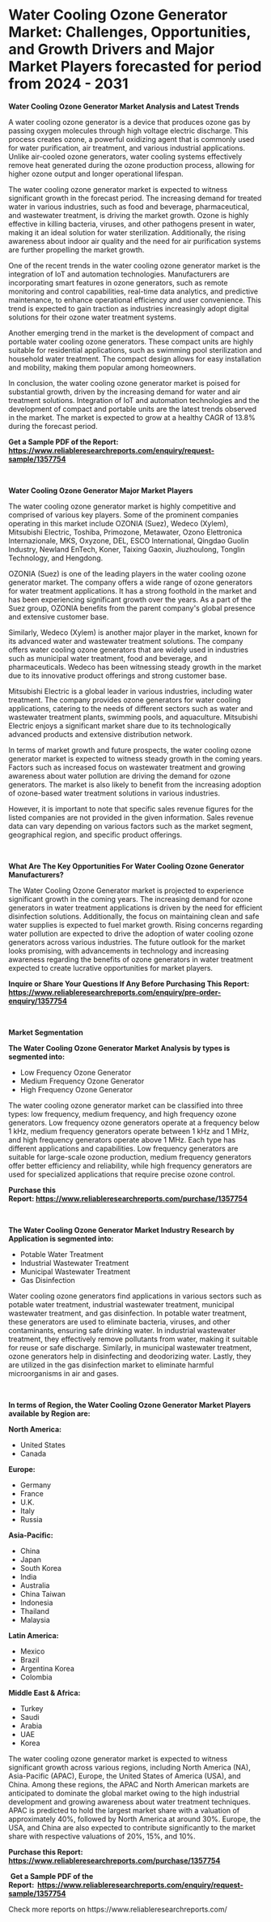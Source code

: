 <p><h1>Water Cooling Ozone Generator Market: Challenges, Opportunities, and Growth Drivers and Major Market Players forecasted for period from 2024 - 2031</h1></p><p><strong>Water Cooling Ozone Generator Market Analysis and Latest Trends</strong></p>
<p><p>A water cooling ozone generator is a device that produces ozone gas by passing oxygen molecules through high voltage electric discharge. This process creates ozone, a powerful oxidizing agent that is commonly used for water purification, air treatment, and various industrial applications. Unlike air-cooled ozone generators, water cooling systems effectively remove heat generated during the ozone production process, allowing for higher ozone output and longer operational lifespan.</p><p>The water cooling ozone generator market is expected to witness significant growth in the forecast period. The increasing demand for treated water in various industries, such as food and beverage, pharmaceutical, and wastewater treatment, is driving the market growth. Ozone is highly effective in killing bacteria, viruses, and other pathogens present in water, making it an ideal solution for water sterilization. Additionally, the rising awareness about indoor air quality and the need for air purification systems are further propelling the market growth.</p><p>One of the recent trends in the water cooling ozone generator market is the integration of IoT and automation technologies. Manufacturers are incorporating smart features in ozone generators, such as remote monitoring and control capabilities, real-time data analytics, and predictive maintenance, to enhance operational efficiency and user convenience. This trend is expected to gain traction as industries increasingly adopt digital solutions for their ozone water treatment systems.</p><p>Another emerging trend in the market is the development of compact and portable water cooling ozone generators. These compact units are highly suitable for residential applications, such as swimming pool sterilization and household water treatment. The compact design allows for easy installation and mobility, making them popular among homeowners.</p><p>In conclusion, the water cooling ozone generator market is poised for substantial growth, driven by the increasing demand for water and air treatment solutions. Integration of IoT and automation technologies and the development of compact and portable units are the latest trends observed in the market. The market is expected to grow at a healthy CAGR of 13.8% during the forecast period.</p></p>
<p><strong>Get a Sample PDF of the Report:&nbsp; <a href="https://www.reliableresearchreports.com/enquiry/request-sample/1357754">https://www.reliableresearchreports.com/enquiry/request-sample/1357754</a></strong></p>
<p>&nbsp;</p>
<p><strong>Water Cooling Ozone Generator Major Market Players</strong></p>
<p><p>The water cooling ozone generator market is highly competitive and comprised of various key players. Some of the prominent companies operating in this market include OZONIA (Suez), Wedeco (Xylem), Mitsubishi Electric, Toshiba, Primozone, Metawater, Ozono Elettronica Internazionale, MKS, Oxyzone, DEL, ESCO lnternational, Qingdao Guolin Industry, Newland EnTech, Koner, Taixing Gaoxin, Jiuzhoulong, Tonglin Technology, and Hengdong.</p><p>OZONIA (Suez) is one of the leading players in the water cooling ozone generator market. The company offers a wide range of ozone generators for water treatment applications. It has a strong foothold in the market and has been experiencing significant growth over the years. As a part of the Suez group, OZONIA benefits from the parent company's global presence and extensive customer base.</p><p>Similarly, Wedeco (Xylem) is another major player in the market, known for its advanced water and wastewater treatment solutions. The company offers water cooling ozone generators that are widely used in industries such as municipal water treatment, food and beverage, and pharmaceuticals. Wedeco has been witnessing steady growth in the market due to its innovative product offerings and strong customer base.</p><p>Mitsubishi Electric is a global leader in various industries, including water treatment. The company provides ozone generators for water cooling applications, catering to the needs of different sectors such as water and wastewater treatment plants, swimming pools, and aquaculture. Mitsubishi Electric enjoys a significant market share due to its technologically advanced products and extensive distribution network.</p><p>In terms of market growth and future prospects, the water cooling ozone generator market is expected to witness steady growth in the coming years. Factors such as increased focus on wastewater treatment and growing awareness about water pollution are driving the demand for ozone generators. The market is also likely to benefit from the increasing adoption of ozone-based water treatment solutions in various industries.</p><p>However, it is important to note that specific sales revenue figures for the listed companies are not provided in the given information. Sales revenue data can vary depending on various factors such as the market segment, geographical region, and specific product offerings.</p></p>
<p>&nbsp;</p>
<p><strong>What Are The Key Opportunities For Water Cooling Ozone Generator Manufacturers?</strong></p>
<p><p>The Water Cooling Ozone Generator market is projected to experience significant growth in the coming years. The increasing demand for ozone generators in water treatment applications is driven by the need for efficient disinfection solutions. Additionally, the focus on maintaining clean and safe water supplies is expected to fuel market growth. Rising concerns regarding water pollution are expected to drive the adoption of water cooling ozone generators across various industries. The future outlook for the market looks promising, with advancements in technology and increasing awareness regarding the benefits of ozone generators in water treatment expected to create lucrative opportunities for market players.</p></p>
<p><strong>Inquire or Share Your Questions If Any Before Purchasing This Report: <a href="https://www.reliableresearchreports.com/enquiry/pre-order-enquiry/1357754">https://www.reliableresearchreports.com/enquiry/pre-order-enquiry/1357754</a></strong></p>
<p>&nbsp;</p>
<p><strong>Market Segmentation</strong></p>
<p><strong>The Water Cooling Ozone Generator Market Analysis by types is segmented into:</strong></p>
<p><ul><li>Low Frequency Ozone Generator</li><li>Medium Frequency Ozone Generator</li><li>High Frequency Ozone Generator</li></ul></p>
<p><p>The water cooling ozone generator market can be classified into three types: low frequency, medium frequency, and high frequency ozone generators. Low frequency ozone generators operate at a frequency below 1 kHz, medium frequency generators operate between 1 kHz and 1 MHz, and high frequency generators operate above 1 MHz. Each type has different applications and capabilities. Low frequency generators are suitable for large-scale ozone production, medium frequency generators offer better efficiency and reliability, while high frequency generators are used for specialized applications that require precise ozone control.</p></p>
<p><strong>Purchase this Report:&nbsp;<a href="https://www.reliableresearchreports.com/purchase/1357754">https://www.reliableresearchreports.com/purchase/1357754</a></strong></p>
<p>&nbsp;</p>
<p><strong>The Water Cooling Ozone Generator Market Industry Research by Application is segmented into:</strong></p>
<p><ul><li>Potable Water Treatment</li><li>Industrial Wastewater Treatment</li><li>Municipal Wastewater Treatment</li><li>Gas Disinfection</li></ul></p>
<p><p>Water cooling ozone generators find applications in various sectors such as potable water treatment, industrial wastewater treatment, municipal wastewater treatment, and gas disinfection. In potable water treatment, these generators are used to eliminate bacteria, viruses, and other contaminants, ensuring safe drinking water. In industrial wastewater treatment, they effectively remove pollutants from water, making it suitable for reuse or safe discharge. Similarly, in municipal wastewater treatment, ozone generators help in disinfecting and deodorizing water. Lastly, they are utilized in the gas disinfection market to eliminate harmful microorganisms in air and gases.</p></p>
<p>&nbsp;</p>
<p><strong>In terms of Region, the Water Cooling Ozone Generator Market Players available by Region are:</strong></p>
<p>
    <p> <strong> North America: </strong>
        <ul>
            <li>United States</li>
            <li>Canada</li>
        </ul>
        </p> 
    <p> <strong> Europe: </strong>
        <ul>
            <li>Germany</li>
            <li>France</li>
            <li>U.K.</li>
            <li>Italy</li>
            <li>Russia</li>
        </ul>
        </p> 
    <p> <strong> Asia-Pacific: </strong>
        <ul>
            <li>China</li>
            <li>Japan</li>
            <li>South Korea</li>
            <li>India</li>
            <li>Australia</li>
            <li>China Taiwan</li>
            <li>Indonesia</li>
            <li>Thailand</li>
            <li>Malaysia</li>
        </ul>
        </p> 
    <p> <strong> Latin America: </strong>
        <ul>
            <li>Mexico</li>
            <li>Brazil</li>
            <li>Argentina Korea</li>
            <li>Colombia</li>
        </ul>
        </p> 
    <p> <strong> Middle East & Africa: </strong>
        <ul>
            <li>Turkey</li>
            <li>Saudi</li>
            <li>Arabia</li>
            <li>UAE</li>
            <li>Korea</li>
        </ul>
    </p>
    </p>
<p><p>The water cooling ozone generator market is expected to witness significant growth across various regions, including North America (NA), Asia-Pacific (APAC), Europe, the United States of America (USA), and China. Among these regions, the APAC and North American markets are anticipated to dominate the global market owing to the high industrial development and growing awareness about water treatment techniques. APAC is predicted to hold the largest market share with a valuation of approximately 40%, followed by North America at around 30%. Europe, the USA, and China are also expected to contribute significantly to the market share with respective valuations of 20%, 15%, and 10%.</p></p>
<p><strong>Purchase this Report: <a href="https://www.reliableresearchreports.com/purchase/1357754">https://www.reliableresearchreports.com/purchase/1357754</a></strong></p>
<p>&nbsp;<strong>Get a Sample PDF of the Report:&nbsp;&nbsp;<a href="https://www.reliableresearchreports.com/enquiry/request-sample/1357754">https://www.reliableresearchreports.com/enquiry/request-sample/1357754</a></strong></p>
<p><strong></strong></p>
<p>Check more reports on https://www.reliableresearchreports.com/</p>
